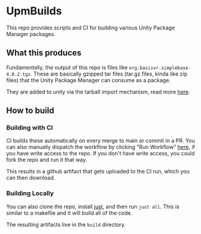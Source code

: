 # UpmBuilds

This repo provides scripts and CI for building various Unity Package Manager
packages. 

## What this produces

Fundamentally, the output of this repo is files like `org.basisvr.simplebase-4.0.2.tgz`.
These are basically gzipped tar files (tar.gz files, kinda like zip files) that
the Unity Package Manager can consume as a package.

They are added to unity via the tarball import mechanism, read more 
[here](https://docs.unity3d.com/6000.0/Documentation/Manual/upm-ui-tarball.html).

## How to build

### Building with CI

CI builds these automatically on every merge to main or commit in a PR.
You can also manually dispatch the workflow by clicking "Run Workflow" 
[here](https://github.com/BasisVR/UpmBuilds/actions/workflows/ci.yaml), if you
have write access to the repo. If you don't have write access, you could fork
the repo and run it that way.

This results in a github artifact that gets uploaded to the CI run, which you can
then download.

### Building Locally
You can also clone the repo, install [just](https://just.systems), and then run 
`just all`. This is similar to a makefile and it will build all of the code.

The resulting artifacts live in the `build` directory.
